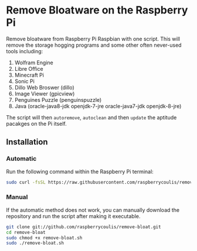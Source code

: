 # Remove Bloatware on the Raspberry Pi
Remove bloatware from Raspberry Pi Raspbian with one script. This will remove the storage hogging programs and some other often never-used tools including:

1. Wolfram Engine
2. Libre Office
3. Minecraft Pi
4. Sonic Pi 
5. Dillo Web Broswer (dillo)
6. Image Viewer (gpicview)
7. Penguines Puzzle (penguinspuzzle)
8. Java (oracle-java8-jdk openjdk-7-jre oracle-java7-jdk openjdk-8-jre)

The script will then `autoremove`, `autoclean` and then `update` the aptitude pacakges on the Pi itself.

## Installation

### Automatic
Run the following command within the Raspberry Pi terminal:

```bash
sudo curl -fsSL https://raw.githubusercontent.com/raspberrycoulis/remove-bloat/master/remove-bloat.sh | bash
```

### Manual
If the automatic method does not work, you can manually download the repository and run the script after making it executable.

```bash
git clone git://github.com/raspberrycoulis/remove-bloat.git
cd remove-bloat
sudo chmod +x remove-bloat.sh
sudo ./remove-bloat.sh
```
